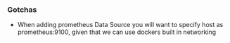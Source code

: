### Gotchas
- When adding prometheus Data Source you will want to specify host as prometheus:9100, given that we can use dockers built in networking
